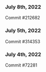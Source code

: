 ### July 8th, 2022

Commit #212682

### July 5th, 2022

Commit #314353


### July 4th, 2022

Commit #72281
